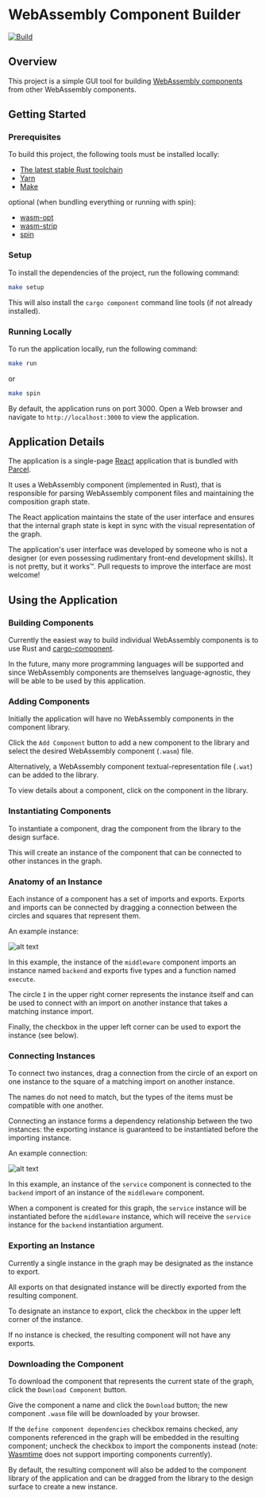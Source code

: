 # WebAssembly Component Builder

[![Build](https://github.com/avrabe/wasmbuilder.app/actions/workflows/build.yml/badge.svg?branch=wip)](https://github.com/avrabe/wasmbuilder.app/actions/workflows/build.yml)

## Overview

This project is a simple GUI tool for building [WebAssembly components](https://github.com/WebAssembly/component-model)
from other WebAssembly components.

## Getting Started

### Prerequisites

To build this project, the following tools must be installed locally:

- [The latest stable Rust toolchain](https://www.rust-lang.org/tools/install)
- [Yarn](https://yarnpkg.com/getting-started/install)
- [Make](https://www.gnu.org/software/make/)

optional (when bundling everything or running with spin):

- [wasm-opt](https://github.com/WebAssembly/binaryen/releases)
- [wasm-strip](https://github.com/WebAssembly/wabt)
- [spin](https://developer.fermyon.com/spin/v2/install)

### Setup

To install the dependencies of the project, run the following command:

```sh
make setup
```

This will also install the `cargo component` command line tools (if not
already installed).

### Running Locally

To run the application locally, run the following command:

```sh
make run
```

or

```sh
make spin
```

By default, the application runs on port 3000. Open a Web browser and navigate
to `http://localhost:3000` to view the application.

## Application Details

The application is a single-page [React](https://reactjs.org/) application that
is bundled with [Parcel](https://parceljs.org/).

It uses a WebAssembly component (implemented in Rust), that is responsible for
parsing WebAssembly component files and maintaining the composition graph state.

The React application maintains the state of the user interface and ensures
that the internal graph state is kept in sync with the visual representation of
the graph.

The application's user interface was developed by someone who is not a designer
(or even possessing rudimentary front-end development skills). It is not
pretty, but it works™. Pull requests to improve the interface are most welcome!

## Using the Application

### Building Components

Currently the easiest way to build individual WebAssembly components is to use
Rust and [cargo-component](https://github.com/bytecodealliance/cargo-component).

In the future, many more programming languages will be supported and since
WebAssembly components are themselves language-agnostic, they will be able to
be used by this application.

### Adding Components

Initially the application will have no WebAssembly components in the component
library.

Click the `Add Component` button to add a new component to the library and
select the desired WebAssembly component (`.wasm`) file.

Alternatively, a WebAssembly component textual-representation file (`.wat`) can
be added to the library.

To view details about a component, click on the component in the library.

### Instantiating Components

To instantiate a component, drag the component from the library to the design
surface.

This will create an instance of the component that can be connected to other
instances in the graph.

### Anatomy of an Instance

Each instance of a component has a set of imports and exports. Exports and
imports can be connected by dragging a connection between the circles and
squares that represent them.

An example instance:

![alt text](docs/instance.png "An instance of a component")

In this example, the instance of the `middleware` component imports an instance
named `backend` and exports five types and a function named `execute`.

The circle `I` in the upper right corner represents the instance itself and can
be used to connect with an import on another instance that takes a matching
instance import.

Finally, the checkbox in the upper left corner can be used to export the
instance (see below).

### Connecting Instances

To connect two instances, drag a connection from the circle of an export on one
instance to the square of a matching import on another instance.

The names do not need to match, but the types of the items must be compatible
with one another.

Connecting an instance forms a dependency relationship between the two
instances: the exporting instance is guaranteed to be instantiated before the
importing instance.

An example connection:

![alt text](docs/connected.png "A connection between instances")

In this example, an instance of the `service` component is connected to the
`backend` import of an instance of the `middleware` component.

When a component is created for this graph, the `service` instance will be
instantiated before the `middleware` instance, which will receive the `service`
instance for the `backend` instantiation argument.

### Exporting an Instance

Currently a single instance in the graph may be designated as the instance to
export.

All exports on that designated instance will be directly exported from the
resulting component.

To designate an instance to export, click the checkbox in the upper left corner
of the instance.

If no instance is checked, the resulting component will not have any exports.

### Downloading the Component

To download the component that represents the current state of the graph, click
the `Download Component` button.

Give the component a name and click the `Download` button; the new component `.wasm`
file will be downloaded by your browser.

If the `define component dependencies` checkbox remains checked, any components
referenced in the graph will be embedded in the resulting component; uncheck
the checkbox to import the components instead (note: [Wasmtime](https://wasmtime.dev)
does not support importing components currently).

By default, the resulting component will also be added to the component library
of the application and can be dragged from the library to the design surface to
create a new instance.
